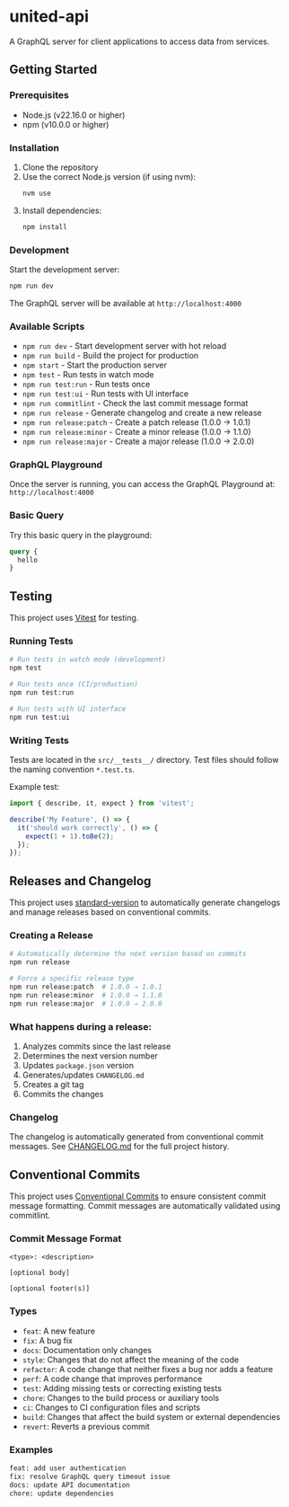 # united-api

A GraphQL server for client applications to access data from services.

## Getting Started

### Prerequisites
- Node.js (v22.16.0 or higher)
- npm (v10.0.0 or higher)

### Installation

1. Clone the repository
2. Use the correct Node.js version (if using nvm):
   ```bash
   nvm use
   ```
3. Install dependencies:
   ```bash
   npm install
   ```

### Development

Start the development server:
```bash
npm run dev
```

The GraphQL server will be available at `http://localhost:4000`

### Available Scripts

- `npm run dev` - Start development server with hot reload
- `npm run build` - Build the project for production
- `npm start` - Start the production server
- `npm test` - Run tests in watch mode
- `npm run test:run` - Run tests once
- `npm run test:ui` - Run tests with UI interface
- `npm run commitlint` - Check the last commit message format
- `npm run release` - Generate changelog and create a new release
- `npm run release:patch` - Create a patch release (1.0.0 → 1.0.1)
- `npm run release:minor` - Create a minor release (1.0.0 → 1.1.0)
- `npm run release:major` - Create a major release (1.0.0 → 2.0.0)

### GraphQL Playground

Once the server is running, you can access the GraphQL Playground at:
`http://localhost:4000`

### Basic Query

Try this basic query in the playground:
```graphql
query {
  hello
}
```

## Testing

This project uses [Vitest](https://vitest.dev/) for testing.

### Running Tests

```bash
# Run tests in watch mode (development)
npm test

# Run tests once (CI/production)
npm run test:run

# Run tests with UI interface
npm run test:ui
```

### Writing Tests

Tests are located in the `src/__tests__/` directory. Test files should follow the naming convention `*.test.ts`.

Example test:
```typescript
import { describe, it, expect } from 'vitest';

describe('My Feature', () => {
  it('should work correctly', () => {
    expect(1 + 1).toBe(2);
  });
});
```

## Releases and Changelog

This project uses [standard-version](https://github.com/conventional-changelog/standard-version) to automatically generate changelogs and manage releases based on conventional commits.

### Creating a Release

```bash
# Automatically determine the next version based on commits
npm run release

# Force a specific release type
npm run release:patch  # 1.0.0 → 1.0.1
npm run release:minor  # 1.0.0 → 1.1.0
npm run release:major  # 1.0.0 → 2.0.0
```

### What happens during a release:

1. Analyzes commits since the last release
2. Determines the next version number
3. Updates `package.json` version
4. Generates/updates `CHANGELOG.md`
5. Creates a git tag
6. Commits the changes

### Changelog

The changelog is automatically generated from conventional commit messages. See [CHANGELOG.md](./CHANGELOG.md) for the full project history.

## Conventional Commits

This project uses [Conventional Commits](https://www.conventionalcommits.org/) to ensure consistent commit message formatting. Commit messages are automatically validated using commitlint.

### Commit Message Format

```
<type>: <description>

[optional body]

[optional footer(s)]
```

### Types

- `feat`: A new feature
- `fix`: A bug fix
- `docs`: Documentation only changes
- `style`: Changes that do not affect the meaning of the code
- `refactor`: A code change that neither fixes a bug nor adds a feature
- `perf`: A code change that improves performance
- `test`: Adding missing tests or correcting existing tests
- `chore`: Changes to the build process or auxiliary tools
- `ci`: Changes to CI configuration files and scripts
- `build`: Changes that affect the build system or external dependencies
- `revert`: Reverts a previous commit

### Examples

```bash
feat: add user authentication
fix: resolve GraphQL query timeout issue
docs: update API documentation
chore: update dependencies
```
